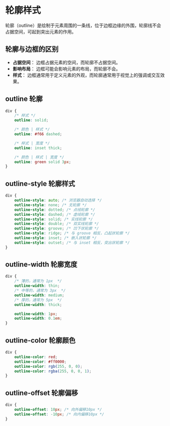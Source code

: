 # 轮廓样式

轮廓（outline）是绘制于元素周围的一条线，位于边框边缘的外围，轮廓线不会占据空间，可起到突出元素的作用。

## 轮廓与边框的区别

-   **占据空间**： 边框占据元素的空间，而轮廓不占据空间。
-   **影响布局**： 边框可能会影响元素的布局，而轮廓不会。
-   **样式**： 边框通常用于定义元素的外观，而轮廓通常用于视觉上的强调或交互效果。

## outline 轮廓

```css
div {
	/* 样式 */
	outline: solid;

	/* 颜色 | 样式 */
	outline: #f66 dashed;

	/* 样式 | 宽度 */
	outline: inset thick;

	/* 颜色 | 样式 | 宽度 */
	outline: green solid 3px;
}
```

<outline-examples />

## outline-style 轮廓样式

```css
div {
	outline-style: auto; /* 浏览器自动选择 */
	outline-style: none; /* 无轮廓 */
	outline-style: dotted; /* 点线轮廓 */
	outline-style: dashed; /* 虚线轮廓 */
	outline-style: solid; /* 实线轮廓 */
	outline-style: double; /* 双实线轮廓 */
	outline-style: groove; /* 凹下状轮廓 */
	outline-style: ridge; /* 与 groove 相反，凸起状轮廓 */
	outline-style: inset; /* 嵌入状轮廓 */
	outline-style: outset; /* 与 inset 相反，突出状轮廓 */
}
```

<outline-style />

## outline-width 轮廓宽度

```css
div {
	/* 薄的，通常为 1px  */
	outline-width: thin;
	/* 中等的，通常为 3px  */
	outline-width: medium;
	/* 厚的，通常为 5px  */
	outline-width: thick;

	outline-width: 1px;
	outline-width: 0.1em;
}
```

<outline-width />

## outline-color 轮廓颜色

```css
div {
	outline-color: red;
	outline-color: #ff0000;
	outline-color: rgb(255, 0, 0);
	outline-color: rgba(255, 0, 0, 1);
}
```

## outline-offset 轮廓偏移

```css
div {
	outline-offset: 10px; /* 向外偏移10px */
	outline-offset: -10px; /* 向内偏移10px */
}
```

<outline-offset />

